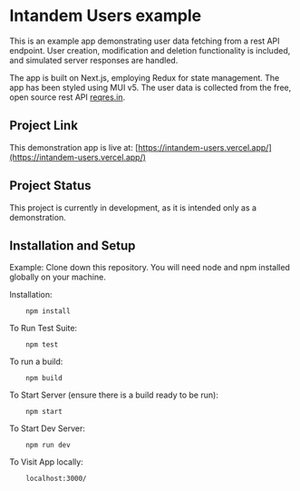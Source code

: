 # Intandem Users example

This is an example app demonstrating user data fetching from a rest API endpoint. User creation, modification and deletion functionality is included, and simulated server responses are handled.

The app is built on Next.js, employing Redux for state management. The app has been styled using MUI v5. The user data is collected from the free, open source rest API [reqres.in](https://reqres.in).

## Project Link

This demonstration app is live at: [https://intandem-users.vercel.app/](https://intandem-users.vercel.app/)

## Project Status

This project is currently in development, as it is intended only as a demonstration.

## Installation and Setup

Example:
Clone down this repository. You will need node and npm installed globally on your machine.

Installation:

        npm install

To Run Test Suite:

        npm test

To run a build:

        npm build

To Start Server (ensure there is a build ready to be run):

        npm start

To Start Dev Server:

        npm run dev

To Visit App locally:

        localhost:3000/

